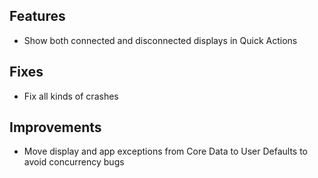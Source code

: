 ## Features

- Show both connected and disconnected displays in Quick Actions

## Fixes

- Fix all kinds of crashes

## Improvements

- Move display and app exceptions from Core Data to User Defaults to avoid concurrency bugs